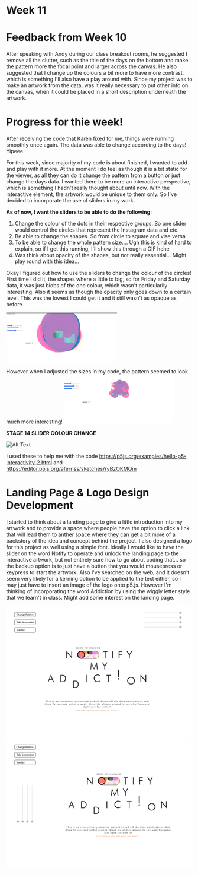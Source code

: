 # Week 11

# Feedback from Week 10

After speaking with Andy during our class breakout rooms, he suggested I remove all the clutter, such as the title of the days on the bottom and make the pattern more the focal point and larger across the canvas. He also suggested that I change up the colours a bit more to have more contrast, which is something I'll also have a play around with. Since my project was to make an artwork from the data, was it really necessary to put other info on the canvas, when it could be placed in a short description underneath the artwork. 

# Progress for thie week!
After receiving the code that Karen fixed for me, things were running smoothly once again. The data was able to change according to the days! Yipeee

For this week, since majority of my code is about finished, I wanted to add and play with it more. At the moment I do feel as though it is a bit static for the viewer, as all they can do it change the pattern from a button or just change the days data. I wanted there to be more an interactive perspective, which is something I hadn't really thought about until now. With the interactive element, the artwork would be unique to them only. So I've decided to incorporate the use of sliders in my work. 

**As of now, I want the sliders to be able to do the following:**
1. Change the colour of the dots in their respective groups. So one slider would control the circles that represent the Instagram data and etc.
2. Be able to change the shapes. So from circle to square and vise versa
3. To be able to change the whole pattern size.... Ugh this is kind of hard to explain, so if I get this running, I'll show this through a GIF hehe
4. Was think about opacity of the shapes, but not really essential... Might play round with this idea...

Okay I figured out how to use the sliders to change the colour of the circles! First time I did it, the shapes where a little to big, so for Friday and Saturday data, it was just blobs of the one colour, which wasn't particularily interesting. Also it seems as though the opacity only goes down to a certain level. This was the lowest I could get it and it still wasn't as opaque as before.

<img src= "https://github.com/aliceyu1111/Slave-to-the-Algorithm/blob/master/Week%2011/Circles%20too%20Big%3F%3F%3F.png" width ="300" /> 

However when I adjusted the sizes in my code, the pattern seemed to look much more interesting!
<img src= "https://github.com/aliceyu1111/Slave-to-the-Algorithm/blob/master/Week%2011/Smaller%20Circles.png" width ="300" />

**STAGE 14 SLIDER COLOUR CHANGE**

![Alt Text](https://media.giphy.com/media/9tReCmaNAnl4PIAJ0O/giphy.gif)


I used these to help me with the code https://p5js.org/examples/hello-p5-interactivity-2.html and https://editor.p5js.org/aferriss/sketches/ryBzOKMQm


# Landing Page & Logo Design Development
I started to think about a landing page to give a little introduction into my artwork and to provide a space where people have the option to click a link that will lead them to anther space where they can get a bit more of a backstory of the idea and concept behind the project. 
I also designed a logo for this project as well using a simple font. Ideally I would like to have the slider on the word Notify to operate and unlock the landing page to the interactive artwork, but not entirely sure how to go about coding that... so the backup option is to just have a button that you would mousepress or keypress to start the artwork. Also I've searched on the web, and it doesn't seem very likely for a kerning option to be applied to the text either, so I may just have to insert an image of the logo onto p5.js. However I'm thinking of incorporating the word Addiction by using the wiggly letter style that we learn't in class. Might add some interest on the landing page.

<img src= "https://github.com/aliceyu1111/Slave-to-the-Algorithm/blob/master/Week%2011/Notify%20My%20Addiction%20Logo%201-01.jpg" width = "500"/> <img src= "https://github.com/aliceyu1111/Slave-to-the-Algorithm/blob/master/Week%2011/Notify%20My%20Addiction%20Logo%201-04.jpg" width = "500" />
